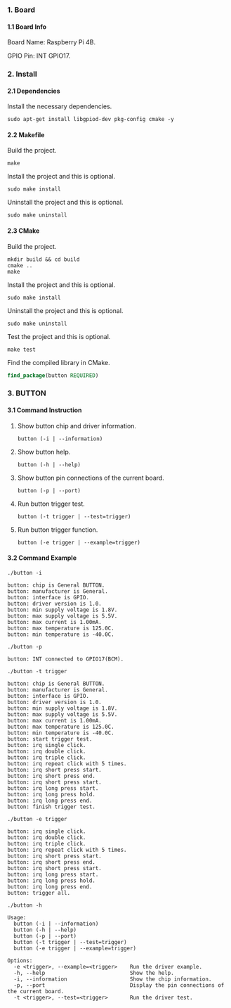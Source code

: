 ### 1. Board

#### 1.1 Board Info

Board Name: Raspberry Pi 4B.

GPIO Pin: INT GPIO17.

### 2. Install

#### 2.1 Dependencies

Install the necessary dependencies.

```shell
sudo apt-get install libgpiod-dev pkg-config cmake -y
```

#### 2.2 Makefile

Build the project.

```shell
make
```

Install the project and this is optional.

```shell
sudo make install
```

Uninstall the project and this is optional.

```shell
sudo make uninstall
```

#### 2.3 CMake

Build the project.

```shell
mkdir build && cd build 
cmake .. 
make
```

Install the project and this is optional.

```shell
sudo make install
```

Uninstall the project and this is optional.

```shell
sudo make uninstall
```

Test the project and this is optional.

```shell
make test
```

Find the compiled library in CMake. 

```cmake
find_package(button REQUIRED)
```

### 3. BUTTON

#### 3.1 Command Instruction

1. Show button chip and driver information.

    ```shell
    button (-i | --information)  
    ```

2. Show button help.

    ```shell
    button (-h | --help)        
    ```

3. Show button pin connections of the current board.

    ```shell
    button (-p | --port)              
    ```

4. Run button trigger test.

    ```shell
    button (-t trigger | --test=trigger)
    ```

5. Run button trigger function.

    ```shell
    button (-e trigger | --example=trigger)  
    ```
    

#### 3.2 Command Example

```shell
./button -i

button: chip is General BUTTON.
button: manufacturer is General.
button: interface is GPIO.
button: driver version is 1.0.
button: min supply voltage is 1.8V.
button: max supply voltage is 5.5V.
button: max current is 1.00mA.
button: max temperature is 125.0C.
button: min temperature is -40.0C.
```

```shell
./button -p

button: INT connected to GPIO17(BCM).
```

```shell
./button -t trigger

button: chip is General BUTTON.
button: manufacturer is General.
button: interface is GPIO.
button: driver version is 1.0.
button: min supply voltage is 1.8V.
button: max supply voltage is 5.5V.
button: max current is 1.00mA.
button: max temperature is 125.0C.
button: min temperature is -40.0C.
button: start trigger test.
button: irq single click.
button: irq double click.
button: irq triple click.
button: irq repeat click with 5 times.
button: irq short press start.
button: irq short press end.
button: irq short press start.
button: irq long press start.
button: irq long press hold.
button: irq long press end.
button: finish trigger test.
```

```shell
./button -e trigger

button: irq single click.
button: irq double click.
button: irq triple click.
button: irq repeat click with 5 times.
button: irq short press start.
button: irq short press end.
button: irq short press start.
button: irq long press start.
button: irq long press hold.
button: irq long press end.
button: trigger all.
```

```shell
./button -h

Usage:
  button (-i | --information)
  button (-h | --help)
  button (-p | --port)
  button (-t trigger | --test=trigger)
  button (-e trigger | --example=trigger)

Options:
  -e <trigger>, --example=<trigger>    Run the driver example.
  -h, --help                           Show the help.
  -i, --information                    Show the chip information.
  -p, --port                           Display the pin connections of the current board.
  -t <trigger>, --test=<trigger>       Run the driver test.
```
